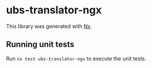 # ubs-translator-ngx

This library was generated with [Nx](https://nx.dev).

## Running unit tests

Run `nx test ubs-translator-ngx` to execute the unit tests.
